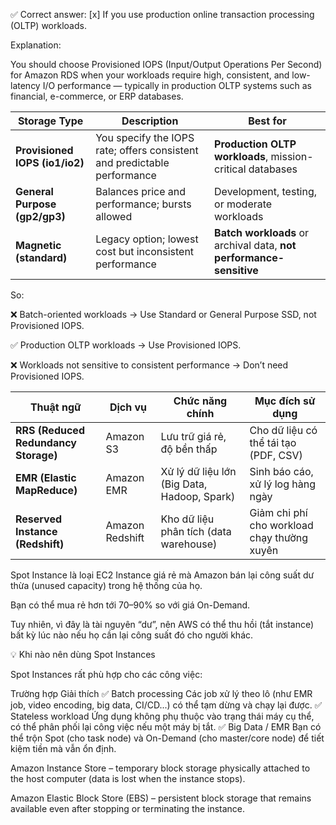 ✅ Correct answer:
[x] If you use production online transaction processing (OLTP) workloads.

Explanation:

You should choose Provisioned IOPS (Input/Output Operations Per Second) for Amazon RDS when your workloads require high, consistent, and low-latency I/O performance — typically in production OLTP systems such as financial, e-commerce, or ERP databases.

| Storage Type                   | Description                                                              | Best for                                                            |
| ------------------------------ | ------------------------------------------------------------------------ | ------------------------------------------------------------------- |
| **Provisioned IOPS (io1/io2)** | You specify the IOPS rate; offers consistent and predictable performance | **Production OLTP workloads**, mission-critical databases           |
| **General Purpose (gp2/gp3)**  | Balances price and performance; bursts allowed                           | Development, testing, or moderate workloads                         |
| **Magnetic (standard)**        | Legacy option; lowest cost but inconsistent performance                  | **Batch workloads** or archival data, **not performance-sensitive** |


So:

❌ Batch-oriented workloads → Use Standard or General Purpose SSD, not Provisioned IOPS.

✅ Production OLTP workloads → Use Provisioned IOPS.

❌ Workloads not sensitive to consistent performance → Don’t need Provisioned IOPS.


| Thuật ngữ                            | Dịch vụ         | Chức năng chính                             | Mục đích sử dụng                            |
| ------------------------------------ | --------------- | ------------------------------------------- | ------------------------------------------- |
| **RRS (Reduced Redundancy Storage)** | Amazon S3       | Lưu trữ giá rẻ, độ bền thấp                 | Cho dữ liệu có thể tái tạo (PDF, CSV)       |
| **EMR (Elastic MapReduce)**          | Amazon EMR      | Xử lý dữ liệu lớn (Big Data, Hadoop, Spark) | Sinh báo cáo, xử lý log hàng ngày           |
| **Reserved Instance (Redshift)**     | Amazon Redshift | Kho dữ liệu phân tích (data warehouse)      | Giảm chi phí cho workload chạy thường xuyên |


Spot Instance là loại EC2 Instance giá rẻ mà Amazon bán lại công suất dư thừa (unused capacity) trong hệ thống của họ.

Bạn có thể mua rẻ hơn tới 70–90% so với giá On-Demand.

Tuy nhiên, vì đây là tài nguyên “dư”, nên AWS có thể thu hồi (tắt instance) bất kỳ lúc nào nếu họ cần lại công suất đó cho người khác.


💡 Khi nào nên dùng Spot Instances

Spot Instances rất phù hợp cho các công việc:

Trường hợp	Giải thích
✅ Batch processing	Các job xử lý theo lô (như EMR job, video encoding, big data, CI/CD...) có thể tạm dừng và chạy lại được.
✅ Stateless workload	Ứng dụng không phụ thuộc vào trạng thái máy cụ thể, có thể phân phối lại công việc nếu một máy bị tắt.
✅ Big Data / EMR	Bạn có thể trộn Spot (cho task node) và On-Demand (cho master/core node) để tiết kiệm tiền mà vẫn ổn định.


Amazon Instance Store – temporary block storage physically attached to the host computer (data is lost when the instance stops).

Amazon Elastic Block Store (EBS) – persistent block storage that remains available even after stopping or terminating the instance.